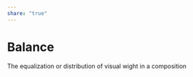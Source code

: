 ```yaml
---  
share: "true"  
---  
```

# Balance  
  
The equalization or distribution of visual wight in a composition